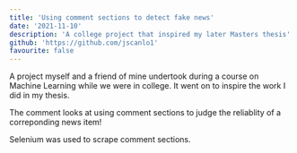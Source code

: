 ```yaml
---
title: 'Using comment sections to detect fake news'
date: '2021-11-10'
description: 'A college project that inspired my later Masters thesis'
github: 'https://github.com/jscanlo1'
favourite: false
---
```



A project myself and a friend of mine undertook during a course on Machine Learning while we were in college.
It went on to inspire the work I did in my thesis.

The comment looks at using comment sections to judge the reliablity of a correponding news item!

Selenium was used to scrape comment sections. 


